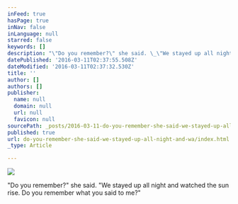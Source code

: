 ```yaml
---
inFeed: true
hasPage: true
inNav: false
inLanguage: null
starred: false
keywords: []
description: "\"Do you remember?\" she said. \_\"We stayed up all night and watched the sun rise. \_Do you remember what you said to me?\""
datePublished: '2016-03-11T02:37:55.508Z'
dateModified: '2016-03-11T02:37:32.530Z'
title: ''
author: []
authors: []
publisher:
  name: null
  domain: null
  url: null
  favicon: null
sourcePath: _posts/2016-03-11-do-you-remember-she-said-we-stayed-up-all-night-and-wa.md
published: true
url: do-you-remember-she-said-we-stayed-up-all-night-and-wa/index.html
_type: Article

---
```

![](https://the-grid-user-content.s3-us-west-2.amazonaws.com/2895b0e9-7c3f-4ab8-997f-1822d3102c44.jpg)

"Do you remember?" she said.  "We stayed up all night and watched the sun rise.  Do you remember what you said to me?"